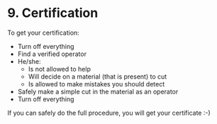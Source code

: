 # 9. Certification

To get your certification:

- Turn off everything
- Find a verified operator
- He/she:
  - Is not allowed to help
  - Will decide on a material (that is present) to cut
  - Is allowed to make mistakes you should detect
- Safely make a simple cut in the material as an operator
- Turn off everything

If you can safely do the full procedure, you will get your certificate :-)



